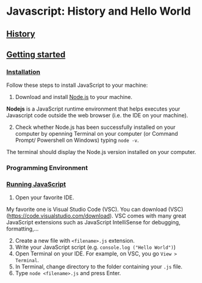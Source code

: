 # Javascript: History and Hello World

## [History](#history)

## [Getting started](#getting-started)

### [Installation](#installation)
 
Follow these steps to install JavaScript to your machine:

1. Download and install [Node.js](https://nodejs.org/en) to your machine.

**Nodejs** is a JavaScript runtime environment that helps executes your Javascript code outside the web browser (i.e. the IDE on your machine).  

2. Check whether Node.js has been successfully installed on your computer by openning Terminal on your computer (or Command Prompt/ Powershell on Windows) typing `node -v`.

The terminal should display the Node.js version installed on your computer. 

### Programming Environment


### [Running JavaScript](#running-javascript)

1. Open your favorite IDE. 

My favorite one is Visual Studio Code (VSC). You can download (VSC)(https://code.visualstudio.com/download). VSC comes with many great JavaScript extensions such as JavaScript IntelliSense for debugging, formatting,...

2. Create a new file with `<filename>.js` extension. 
3. Write your JavaScript script (e.g. `console.log ("Hello World")`)
4. Open Terminal on your IDE. For example, on VSC, you go `View > Terminal`. 
5. In Terminal, change directory to the folder containing your `.js` file.
6. Type `node <filename>.js` and press Enter. 



